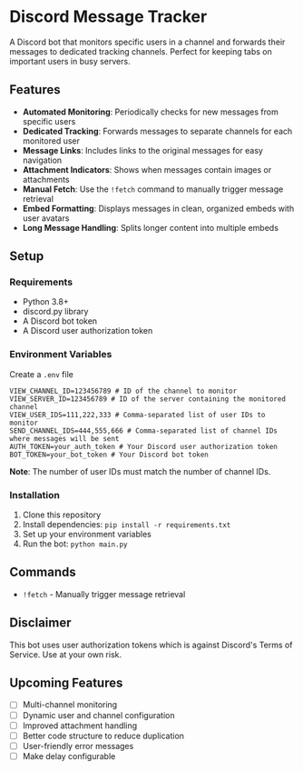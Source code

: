 # Discord Message Tracker

A Discord bot that monitors specific users in a channel and forwards their messages to dedicated tracking channels. Perfect for keeping tabs on important users in busy servers.

## Features

- **Automated Monitoring**: Periodically checks for new messages from specific users
- **Dedicated Tracking**: Forwards messages to separate channels for each monitored user
- **Message Links**: Includes links to the original messages for easy navigation
- **Attachment Indicators**: Shows when messages contain images or attachments 
- **Manual Fetch**: Use the `!fetch` command to manually trigger message retrieval
- **Embed Formatting**: Displays messages in clean, organized embeds with user avatars
- **Long Message Handling**: Splits longer content into multiple embeds

## Setup

### Requirements
- Python 3.8+ 
- discord.py library
- A Discord bot token
- A Discord user authorization token

### Environment Variables
Create a `.env` file

```
VIEW_CHANNEL_ID=123456789 # ID of the channel to monitor
VIEW_SERVER_ID=123456789 # ID of the server containing the monitored channel
VIEW_USER_IDS=111,222,333 # Comma-separated list of user IDs to monitor
SEND_CHANNEL_IDS=444,555,666 # Comma-separated list of channel IDs where messages will be sent
AUTH_TOKEN=your_auth_token # Your Discord user authorization token
BOT_TOKEN=your_bot_token # Your Discord bot token
```

**Note**: The number of user IDs must match the number of channel IDs.

### Installation
1. Clone this repository
2. Install dependencies: `pip install -r requirements.txt`
3. Set up your environment variables
4. Run the bot: `python main.py`

## Commands

- `!fetch` - Manually trigger message retrieval

## Disclaimer

This bot uses user authorization tokens which is against Discord's Terms of Service. Use at your own risk.

## Upcoming Features

- [ ] Multi-channel monitoring
- [ ] Dynamic user and channel configuration
- [ ] Improved attachment handling
- [ ] Better code structure to reduce duplication
- [ ] User-friendly error messages
- [ ] Make delay configurable